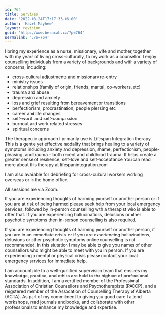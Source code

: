 ```yaml
---
id: 764
title: Services
date: '2022-08-24T17:17:33-06:00'
author: 'Hazel Mayhew'
layout: revision
guid: 'http://www.beracah.ca/?p=764'
permalink: '/?p=764'
---
```


I bring my experience as a nurse, missionary, wife and mother, together with my years of living cross-culturally, to my work as a counsellor. I enjoy counselling individuals from a variety of backgrounds and with a variety of concerns, including:

- cross-cultural adjustments and missionary re-entry
- ministry issues
- relationships (family of origin, friends, marital, co-workers, etc)
- trauma and abuse
- depression and anxiety
- loss and grief resulting from bereavement or transitions
- perfectionism, procrastination, people pleasing etc
- career and life changes
- self-worth and self-compassion
- burnout and work related stresses
- spiritual concerns

The therapeutic approach I primarily use is Lifespan Integration therapy. This is a gentle yet effective modality that brings healing to a variety of symptoms including anxiety and depression, shame, perfectionism, people-pleasing, and trauma – both recent and childhood trauma. It helps create a greater sense of resilience, self-love and self-acceptance You can read more about this therapy at lifespanintegration.com

I am also available for debriefing for cross-cultural workers working overseas or in the home office.

All sessions are via Zoom.

If you are experiencing thoughts of harming yourself or another person or if you are at risk of being harmed please seek help from your local emergency services, followed by in-person counselling with a therapist who is able to offer that. If you are experiencing hallucinations, delusions or other psychotic symptoms then in-person counselling is also required.

If you are experiencing thoughts of harming yourself or another person, if you are in an immediate crisis, or if you are experiencing hallucinations, delusions or other psychotic symptoms online counselling is not recommended. In this siutation I may be able to give you names of other counsellors who might be able to meet with you in person. If you are experiencing a mental or physical crisis please contact your local emergency services for immediate help.

I am accountable to a well-qualified supervision team that ensures my knowledge, practice, and ethics are held to the highest of professional standards. In addition, I am a certified member of the Professional Association of Christian Counsellors and Psychotherapists (PACCP), and a reigstered member of the Assocation of Counselling Therapy of Alberta (ACTA). As part of my commitment to giving you good care I attend workshops, read journals and books, and collaborate with other professionals to enhance my knowledge and expertise.